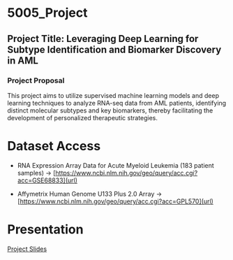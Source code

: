 # 5005_Project

## Project Title: Leveraging Deep Learning for Subtype Identification and Biomarker Discovery in AML

### Project Proposal 
This project aims to utilize supervised machine learning models and deep learning techniques to analyze RNA-seq data from AML patients, identifying distinct molecular subtypes and key biomarkers, thereby facilitating the development of personalized therapeutic strategies.


# Dataset Access

- RNA Expression Array Data for Acute Myeloid Leukemia (183 patient samples) -> [https://www.ncbi.nlm.nih.gov/geo/query/acc.cgi?acc=GSE68833](url)

- Affymetrix Human Genome U133 Plus 2.0 Array -> [https://www.ncbi.nlm.nih.gov/geo/query/acc.cgi?acc=GPL570](url)

# Presentation

[Project Slides
](https://github.com/Chaoticatwithaneviltooth/5005_Project/blob/main/Analysis%20of%20AML%20Subtypes%20Through%20Supervised%20and%20Unsupervised%20Machine%20Learning.pdf)
